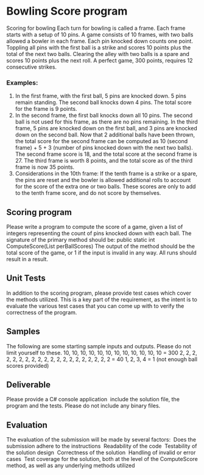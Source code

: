 # Bowling Score program
Scoring for bowling
Each turn for bowling is called a frame. Each frame starts with a setup of 10 pins. A game consists of 10
frames, with two balls allowed a bowler in each frame. Each pin knocked down counts one point. Toppling all
pins with the first ball is a strike and scores 10 points plus the total of the next two balls. Clearing the alley with
two balls is a spare and scores 10 points plus the next roll. A perfect game, 300 points, requires 12
consecutive strikes.
### Examples:
1. In the first frame, with the first ball, 5 pins are knocked down. 5 pins remain standing. The second ball knocks
down 4 pins. The total score for the frame is 9 points.
2. In the second frame, the first ball knocks down all 10 pins. The second ball is not used for this frame, as there
are no pins remaining. In the third frame, 5 pins are knocked down on the first ball, and 3 pins are knocked
down on the second ball. Now that 2 additional balls have been thrown, the total score for the second frame
can be computed as 10 (second frame) + 5 + 3 (number of pins knocked down with the next two balls). The
second frame score is 18, and the total score at the second frame is 27. The third frame is worth 8 points, and
the total score as of the third frame is now 35 points.
3. Considerations in the 10th frame: If the tenth frame is a strike or a spare, the pins are reset and the bowler is
allowed additional rolls to account for the score of the extra one or two balls. These scores are only to add to
the tenth frame score, and do not score by themselves.

## Scoring program
Please write a program to compute the score of a game, given a list of integers representing the count of pins
knocked down with each ball.
The signature of the primary method should be:
public static int ComputeScore(List<int> perBallScores)
The output of the method should be the total score of the game, or ­1 if the input is invalid in any way. All runs
should result in a result.
## Unit Tests
In addition to the scoring program, please provide test cases which cover the methods utilized. This is a key
part of the requirement, as the intent is to evaluate the various test cases that you can come up with to verify
the correctness of the program.
## Samples
The following are some starting sample inputs and outputs. Please do not limit yourself to these.
10, 10, 10, 10, 10, 10, 10, 10, 10, 10, 10, 10 = 300
2, 2, 2, 2, 2, 2, 2, 2, 2, 2, 2, 2, 2, 2, 2, 2, 2, 2, 2, 2 = 40
1, 2, 3, 4 = ­1 (not enough ball scores provided)
## Deliverable
Please provide a C# console application ­ include the solution file, the program and the tests. Please do not
include any binary files.
## Evaluation
The evaluation of the submission will be made by several factors:
­ Does the submission adhere to the instructions
­ Readability of the code
­ Testability of the solution design
­ Correctness of the solution
­ Handling of invalid or error cases
­ Test coverage for the solution, both at the level of the ComputeScore method, as well as any
underlying methods utilized
